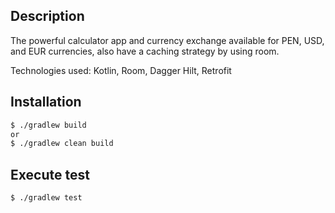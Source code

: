 ## Description
The powerful calculator app and currency exchange available for PEN, USD, and EUR currencies, also have a caching strategy by using room.

Technologies used: Kotlin, Room, Dagger Hilt, Retrofit

## Installation

```bash
$ ./gradlew build
or
$ ./gradlew clean build 
```

## Execute test

```bash
$ ./gradlew test
```

